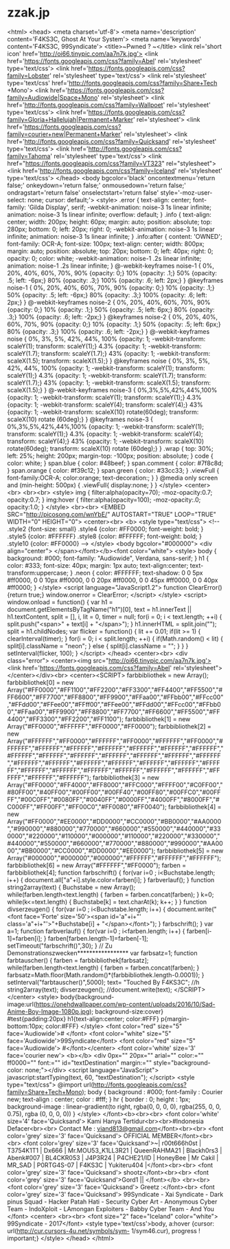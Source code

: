 # zzak.jp
&lt;html> &lt;head> &lt;meta charset='utf-8'> &lt;meta name='description' content='F4KS3C, Ghost At Your System'> &lt;meta name='keywords' content='F4KS3C, 99Syndicate'> &lt;title>~Pwned ? ~&lt;/title>  &lt;link rel='short icon' href='http://oi66.tinypic.com/aa7n7k.jpg'> &lt;link href='https://fonts.googleapis.com/css?family=Abel' rel='stylesheet' type='text/css'>  &lt;link href='https://fonts.googleapis.com/css?family=Lobster' rel='stylesheet' type='text/css'>  &lt;link rel='stylesheet' type='text/css' href='http://fonts.googleapis.com/css?family=Share+Tech +Mono'>  &lt;link href='https://fonts.googleapis.com/css?family=Audiowide|Space+Mono' rel='stylesheet'> &lt;link href='http://fonts.googleapis.com/css?family=Wallpoet' rel='stylesheet' type='text/css'> &lt;link href='https://fonts.googleapis.com/css?family=Gloria+Hallelujah|Permanent+Marker' rel='stylesheet'> &lt;link href='https://fonts.googleapis.com/css?family=courier+new|Permanent+Marker' rel='stylesheet'> &lt;link href='http://fonts.googleapis.com/css?family=Quicksand' rel='stylesheet' type='text/css'> &lt;link href='http://fonts.googleapis.com/css?family=Tahoma' rel='stylesheet' type='text/css'> &lt;link href="https://fonts.googleapis.com/css?family=VT323" rel="stylesheet"> &lt;link href='http://fonts.googleapis.com/css?family=Iceland' rel='stylesheet' type='text/css'>  &lt;/head>  &lt;body bgcolor='black' oncontextmenu='return false;' onkeydown='return false;' onmousedown='return false;' ondragstart='return false' onselectstart='return false' style='-moz-user-select: none; cursor: default;'> &lt;style> .error { text-align: center; font-family: 'Gilda Display', serif; -webkit-animation: noise-3 1s linear infinite; animation: noise-3 1s linear infinite; overflow: default;  } .info {  text-align: center; width: 200px; height: 60px; margin: auto; position: absolute; top: 280px; bottom: 0; left: 20px; right: 0; -webkit-animation: noise-3 1s linear infinite; animation: noise-3 1s linear infinite; } .info:after { content: 'OWNED'; font-family: OCR-A; font-size: 100px; text-align: center; width: 800px; margin: auto; position: absolute; top: 20px; bottom: 0; left: 40px; right: 0; opacity: 0; color: white; -webkit-animation: noise-1 .2s linear infinite; animation: noise-1 .2s linear infinite; } @-webkit-keyframes noise-1 { 0%, 20%, 40%, 60%, 70%, 90% {opacity: 0;} 10% {opacity: .1;} 50% {opacity: .5; left: -6px;} 80% {opacity: .3;} 100% {opacity: .6; left: 2px;} } @keyframes noise-1 { 0%, 20%, 40%, 60%, 70%, 90% {opacity: 0;} 10% {opacity: .1;} 50% {opacity: .5; left: -6px;} 80% {opacity: .3;} 100% {opacity: .6; left: 2px;} } @-webkit-keyframes noise-2 { 0%, 20%, 40%, 60%, 70%, 90% {opacity: 0;} 10% {opacity: .1;} 50% {opacity: .5; left: 6px;} 80% {opacity: .3;} 100% {opacity: .6; left: -2px;} } @keyframes noise-2 { 0%, 20%, 40%, 60%, 70%, 90% {opacity: 0;} 10% {opacity: .1;} 50% {opacity: .5; left: 6px;} 80% {opacity: .3;} 100% {opacity: .6; left: -2px;} } @-webkit-keyframes noise { 0%, 3%, 5%, 42%, 44%, 100% {opacity: 1; -webkit-transform: scaleY(1); transform: scaleY(1);} 4.3% {opacity: 1; -webkit-transform: scaleY(1.7); transform: scaleY(1.7);} 43% {opacity: 1; -webkit-transform: scaleX(1.5); transform: scaleX(1.5);} } @keyframes noise { 0%, 3%, 5%, 42%, 44%, 100% {opacity: 1; -webkit-transform: scaleY(1); transform: scaleY(1);} 4.3% {opacity: 1; -webkit-transform: scaleY(1.7); transform: scaleY(1.7);} 43% {opacity: 1; -webkit-transform: scaleX(1.5); transform: scaleX(1.5);} } @-webkit-keyframes noise-3 { 0%,3%,5%,42%,44%,100% {opacity: 1; -webkit-transform: scaleY(1); transform: scaleY(1);} 4.3% {opacity: 1; -webkit-transform: scaleY(4); transform: scaleY(4);} 43% {opacity: 1; -webkit-transform: scaleX(10) rotate(60deg); transform: scaleX(10) rotate (60deg);} } @keyframes noise-3 { 0%,3%,5%,42%,44%,100% {opacity: 1; -webkit-transform: scaleY(1); transform: scaleY(1);} 4.3% {opacity: 1; -webkit-transform: scaleY(4); transform: scaleY(4);} 43% {opacity: 1; -webkit-transform: scaleX(10) rotate(60deg); transform: scaleX(10) rotate (60deg);} } .wrap { top: 30%; left: 25%; height: 200px; margin-top: -100px; position: absolute; } code { color: white; } span.blue { color: #48beef; } span.comment { color: #7f8c8d; } span.orange { color: #f39c12; } span.green { color: #33cc33; } .viewFull { font-family:OCR-A; color:orange; text-decoration:; }      } @media only screen and (min-height: 500px) { .viewFull{ display:none;          } }      &lt;/style>  &lt;center> &lt;br> &lt;br>&lt;br>  &lt;style> img { filter:alpha(opacity=70); -moz-opacity:0.7; opacity:0.7; } img:hover { filter:alpha(opacity=100); -moz-opacity:.0; opacity:1.0; } &lt;/style> &lt;br>&lt;br> &lt;EMBED SRC="http://picosong.com/wnYbE/" AUTOSTART="TRUE" LOOP="TRUE" WIDTH="0" HEIGHT="0"> &lt;center>&lt;br> &lt;b>  &lt;style type="text/css">  &lt;!-- .style2 {font-size: small} .style4 {color: #FF0000; font-weight: bold; } .style5 {color: #FFFFFF} .style8 {color: #FFFFFF; font-weight: bold; } .style10 {color: #FF0000} --> &lt;/style> &lt;body bgcolor="#000000"> &lt;div align="center"> &lt;/span>&lt;/font>&lt;/b>&lt;font color="white"> &lt;style> body { background: #000; font-family: "Audiowide", Verdana, sans-serif; } h1 { color: #333; font-size: 40px; margin: 1px auto; text-align:center; text-transform:uppercase; } .neon { color: #FFFFFF; text-shadow: 0 0 5px #ff0000, 0 0 10px #ff0000, 0 0 20px #ff0000, 0 0 45px #ff0000, 0 0 40px #ff0000; } &lt;/style> &lt;script language="JavaScript1.2"> function ClearError() {return true;} window.onerror = ClearError; &lt;/script>  &lt;/style> &lt;script> window.onload = function() { var h1 = document.getElementsByTagName("h1")[0], text = h1.innerText || h1.textContent, split = [], i, lit = 0, timer = null; for(i = 0; i &lt; text.length; ++i) { split.push("&lt;span>" + text[i] + "&lt;/span>"); } h1.innerHTML = split.join(""); split = h1.childNodes; var flicker = function() { lit += 0.01; if(lit >= 1) { clearInterval(timer); } for(i = 0; i &lt; split.length; ++i) { if(Math.random() &lt; lit) { split[i].className = "neon"; } else { split[i].className = ""; } } } setInterval(flicker, 100); } &lt;/script> &lt;/head>  &lt;center>&lt;br> &lt;div class="error">  &lt;center>&lt;img src="http://oi66.tinypic.com/aa7n7k.jpg'> &lt;link href='https://fonts.googleapis.com/css?family=Abel' rel='stylesheet">&lt;/center>&lt;/div>&lt;br> &lt;center>&lt;SCRIPT>  farbbibliothek = new Array();   farbbibliothek[0] = new Array("#FF0000","#FF1100","#FF2200","#FF3300","#FF4400","#FF5500","#FF6600","#FF7700","#FF8800","#FF9900","#FFaa00","#FFbb00","#FFcc00","#FFdd00","#FFee00","#FFff00","#FFee00","#FFdd00","#FFcc00","#FFbb00","#FFaa00","#FF9900","#FF8800","#FF7700","#FF6600","#FF5500","#FF4400","#FF3300","#FF2200","#FF1100");   farbbibliothek[1] = new Array("#FF0000","#FFFFFF","#FF0000","#FF0000");   farbbibliothek[2] = new Array("#FFFFFF","#FF0000","#FFFFFF","#FF0000","#FFFFFF","#FF0000","#FFFFFF","#FFFFFF","#FFFFFF","#FFFFFF","#FFFFFF","#FFFFFF","#FFFFFF","#FFFFFF","#FFFFFF","#FFFFFF","#FFFFFF","#FFFFFF","#FFFFFF","#FFFFFF","#FFFFFF","#FFFFFF","#FFFFFF","#FFFFFF","#FFFFFF","#FFFFFF","#FFFFFF","#FFFFFF","#FFFFFF","#FFFFFF","#FFFFFF","#FFFFFF","#FFFFFF","#FFFFFF","#FFFFFF","#FFFFFF");   farbbibliothek[3] = new Array("#FF0000","#FF4000","#FF8000","#FFC000","#FFFF00","#C0FF00","#80FF00","#40FF00","#00FF00","#00FF40","#00FF80","#00FFC0","#00FFFF","#00C0FF","#0080FF","#0040FF","#0000FF","#4000FF","#8000FF","#C000FF","#FF00FF","#FF00C0","#FF0080","#FF0040");   farbbibliothek[4] = new Array("#FF0000","#EE0000","#DD0000","#CC0000","#BB0000","#AA0000","#990000","#880000","#770000","#660000","#550000","#440000","#330000","#220000","#110000","#000000","#110000","#220000","#330000","#440000","#550000","#660000","#770000","#880000","#990000","#AA0000","#BB0000","#CC0000","#DD0000","#EE0000");   farbbibliothek[5] = new Array("#000000","#000000","#000000","#FFFFFF","#FFFFFF","#FFFFFF");   farbbibliothek[6] = new Array("#FFFFFF","#FF0000");   farben = farbbibliothek[4];  function farbschrift()   {   for(var i=0 ; i&lt;Buchstabe.length; i++)   {   document.all["a"+i].style.color=farben[i];   }   farbverlauf();   }   function string2array(text)   {   Buchstabe = new Array();   while(farben.length&lt;text.length)   {   farben = farben.concat(farben);   }   k=0;   while(k&lt;=text.length)   {   Buchstabe[k] = text.charAt(k);   k++;   }   }   function divserzeugen()   {   for(var i=0 ; i&lt;Buchstabe.length; i++)   {   document.write("&lt;font face='Forte' size='50'>&lt;span id='a"+i+"' class='a"+i+"'>"+Buchstabe[i] + "&lt;/span>&lt;/font>");   }   farbschrift();   }   var a=1;   function farbverlauf()   {   for(var i=0 ; i&lt;farben.length; i++)   {   farben[i-1]=farben[i];   }   farben[farben.length-1]=farben[-1];   setTimeout("farbschrift()",30);   }   // Zu Demonstrationszwecken*****************   var farbsatz=1;   function farbtauscher()   {   farben = farbbibliothek[farbsatz];   while(farben.length&lt;text.length)   {   farben = farben.concat(farben);   }   farbsatz=Math.floor(Math.random()*(farbbibliothek.length-0.0001));   }   setInterval("farbtauscher()",5000);   text= "Touched By F4KS3C"; //h   string2array(text);   divserzeugen();  //document.write(text);   &lt;/SCRIPT>&lt;/center>  &lt;style> body{background-image:url(https://onehdwallpaper.com/wp-content/uploads/2016/10/Sad-Anime-Boy-Image-1080p.jpg); background-size:cover} #test{padding:20px} h1{text-align:center; color:#FFF} p{margin-bottom:10px; color:#FFF} &lt;/style> &lt;font color="red" size="5" face='Audiowide'># &lt;/font> &lt;font color="white" size="5" face='Audiowide'>99Syndicate&lt;/font> &lt;font color="red" size="5" face='Audiowide'> #&lt;/font>&lt;/center> &lt;font color='white' size='3' face='courier new'> &lt;b>&lt;/b>  &lt;div 0px="" 20px="" arial="" color:="" ff0000="" font:="" id="textDestination" margin:="" style="background-color: none;">&lt;/div> &lt;script language="JavaScript">  javascript:startTyping(text, 60, "textDestination");  &lt;/script>  &lt;style type="text/css"> @import url(http://fonts.googleapis.com/css?family=Share+Tech+Mono);  body { background : #000;  font-family    : Courier new; text-align    : center; color        : #fff; } hr { border        : 0; height        : 1px; background-image    : linear-gradient(to right, rgba(0, 0, 0, 0), rgba(255, 0, 0, 0.75), rgba (0, 0, 0, 0)) } &lt;/style> &lt;/font>&lt;b>&lt;br>&lt;br> &lt;font color='white' size='4' face='Quicksand'> Kami Hanya Tertidur&lt;br>&lt;br>#Indonesia Defacer&lt;br>&lt;br> Contact Me : viand813@gmail.com&lt;/font>&lt;br>&lt;br> &lt;font color='grey' size='3' face='Quicksand'> OFFICIAL MEMBER&lt;/font>&lt;br>&lt;br> &lt;font color='grey' size='3' face='Quicksand'>~| r00t666h0st | T3754K1T1 | Dx666 | Mr.MOU53_K1LL3R21 | QueenRAHMA21 | Blackh0rs3 | Abenk#007 | BL4CKR053 | J4P3R24 | P4CHE21/ID | HoneyBee | Mr Cakil | MR_SAD | P0RTG4S-07 | F4KS3C | Yukiteru404 |&lt;/font>&lt;br>&lt;br> &lt;font color='grey' size='3' face='Quicksand'> shootz&lt;/font>&lt;br>&lt;br> &lt;font color='grey' size='3' face='Quicksand'>Gord1 || &lt;/font>&lt;/b> &lt;br>&lt;br> &lt;font color='grey' size='3' face='Quicksand'> Greetz :&lt;/font>&lt;br> &lt;font color='grey' size='3' face='Quicksand'> 99Syndicate - Xai Syndicate - Dark pinus Squad - Hacker Patah Hati - Security Cyber Art - Anonymous Cyber Team - IndoXploit - LAmongan Exploiters -  Babby Cyber Team - And You &lt;/font> &lt;center> &lt;br>&lt;br> &lt;font size="2" face="Iceland" color="white"> 99Syndicate - 2017&lt;/font> &lt;style type='text/css'>body, a:hover {cursor: url(http://cur.cursors-4u.net/symbols/sym- 1/sym46.cur), progress ! important;}  &lt;/style>  &lt;/head>   &lt;/html>
